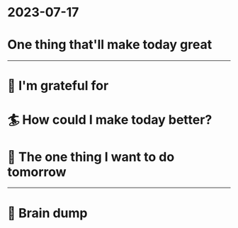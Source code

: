 # 2023-07-17

# One thing that'll make today great

---

# 🤗 I'm grateful for

# 🏄 How could I make today better?

# 🏹 The one thing I want to do tomorrow

---

# 💭 Brain dump
